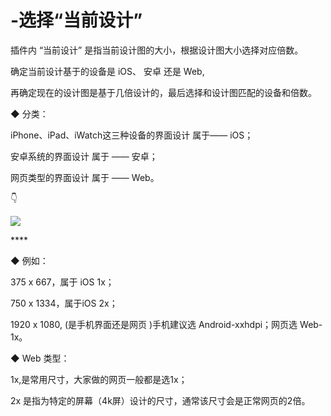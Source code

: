 # -选择“当前设计”

插件内 “当前设计” 是指当前设计图的大小，根据设计图大小选择对应倍数。 



确定当前设计基于的设备是 iOS、 安卓 还是 Web, 

再确定现在的设计图是基于几倍设计的，最后选择和设计图匹配的设备和倍数。 



◆ 分类： 

iPhone、iPad、iWatch这三种设备的界面设计 属于—— iOS； 

安卓系统的界面设计 属于 —— 安卓； 

网页类型的界面设计 属于 —— Web。 

👇

![](https://images-cdn.shimo.im/XhixaOwZmWUgIqNP/4.png!thumbnail)

\*\*\*\*

◆ 例如： 

375 x 667，属于 iOS 1x； 

750 x 1334，属于iOS 2x； 

1920 x 1080, \(是手机界面还是网页 \)手机建议选 Android-xxhdpi；网页选 Web-1x。 



◆ Web 类型： 

1x,是常用尺寸，大家做的网页一般都是选1x； 

2x 是指为特定的屏幕（4k屏）设计的尺寸，通常该尺寸会是正常网页的2倍。 

